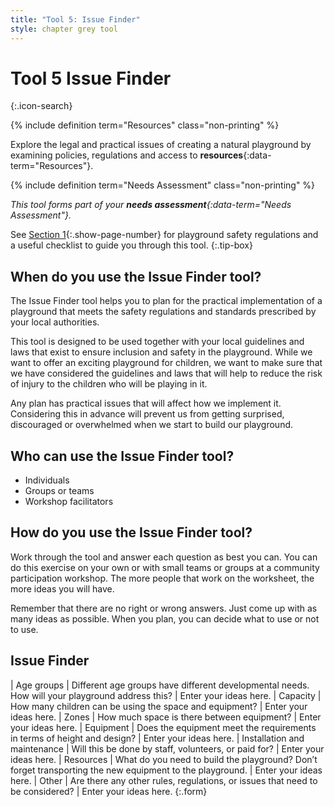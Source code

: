 ```yaml
---
title: "Tool 5: Issue Finder"
style: chapter grey tool
---
```


# **Tool 5** Issue Finder
{:.icon-search}

{% include definition term="Resources" class="non-printing" %}

Explore the legal and practical issues of creating a natural playground by examining policies, regulations and access to **resources**{:data-term="Resources"}.

{% include definition term="Needs Assessment" class="non-printing" %}

*This tool forms part of your **needs assessment**{:data-term="Needs Assessment"}.*

See [Section 1](01.html#playground-safety){:.show-page-number} for playground safety regulations and a useful checklist to guide you through this tool.
{:.tip-box}

## When do you use the Issue Finder tool?

The Issue Finder tool helps you to plan for the practical implementation of a playground that meets the safety regulations and standards prescribed by your local authorities.

This tool is designed to be used together with your local guidelines and laws that exist to ensure inclusion and safety in the playground. While we want to offer an exciting playground for children, we want to make sure that we have considered the guidelines and laws that will help to reduce the risk of injury to the children who will be playing in it.

Any plan has practical issues that will affect how we implement it. Considering this in advance will prevent us from getting surprised, discouraged or overwhelmed when we start to build our playground.

## Who can use the Issue Finder tool?

-   Individuals
-   Groups or teams
-   Workshop facilitators

## How do you use the Issue Finder tool?

Work through the tool and answer each question as best you can. You can do this exercise on your own or with small teams or groups at a community participation workshop. The more people that work on the worksheet, the more ideas you will have.

Remember that there are no right or wrong answers. Just come up with as many ideas as possible. When you plan, you can decide what to use or not to use.

## Issue Finder

| Age groups | Different age groups have different developmental needs. How will your playground address this? | Enter your ideas here.
| Capacity | How many children can be using the space and equipment? | Enter your ideas here.
| Zones | How much space is there between equipment? | Enter your ideas here.
| Equipment | Does the equipment meet the requirements in terms of height and design? | Enter your ideas here.
| Installation and maintenance | Will this be done by staff, volunteers, or paid for? | Enter your ideas here.
| Resources | What do you need to build the playground? Don’t forget transporting the new equipment to the playground. | Enter your ideas here.
| Other | Are there any other rules, regulations, or issues that need to be considered? | Enter your ideas here.
{:.form}
